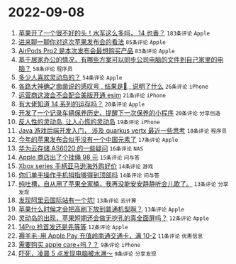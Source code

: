 # 2022-09-08

1. [苹果开了一个很不好的头！水军这么多吗， 14 也香？](https://www.v2ex.com/t/878513) `183条评论` `Apple`
1. [进来聊一聊你对这次苹果发布会的看法](https://www.v2ex.com/t/878516) `85条评论` `Apple`
1. [AirPods Pro2 是本次发布会最想购买产品](https://www.v2ex.com/t/878517) `83条评论` `Apple`
1. [基于居家办公的情况，有哪些方案可以同步公司电脑的文件到自己家里的电脑？](https://www.v2ex.com/t/878532) `58条评论` `程序员`
1. [多少人喜欢灵动岛的？](https://www.v2ex.com/t/878603) `54条评论` `Apple`
1. [各路大神确之凿凿说的感叹号 , 结果是💊 , 说明了什么](https://www.v2ex.com/t/878615) `26条评论` `iPhone`
1. [运营商这波会不会配合美版开通 esim](https://www.v2ex.com/t/878596) `21条评论` `iPhone`
1. [有大佬知道 14 系列的运存吗？](https://www.v2ex.com/t/878578) `20条评论` `Apple`
1. [开发了一个记录车辆保养历史、提醒下一次保养的小程序](https://www.v2ex.com/t/878574) `20条评论` `分享创造`
1. [反人性的灵动岛, 让人心慌的灵动岛](https://www.v2ex.com/t/878598) `19条评论` `iPhone`
1. [Java 游戏后端开发入门， 涉及 quarkus vertx 最近一些思考](https://www.v2ex.com/t/878539) `18条评论` `程序员`
1. [今年的苹果发布会似乎没有一个中国元素了](https://www.v2ex.com/t/878601) `17条评论` `Apple`
1. [华为云存储 AS6020 的一些疑问](https://www.v2ex.com/t/878605) `16条评论` `NAS`
1. [Apple 商店出了个挂绳 98 元](https://www.v2ex.com/t/878528) `15条评论` `问与答`
1. [Xbox series 手柄亚马逊海外购好价](https://www.v2ex.com/t/878609) `14条评论` `游戏`
1. [你们单手操作手机拇指够得到顶部吗](https://www.v2ex.com/t/878560) `14条评论` `问与答`
1. [纯吐槽，自从用了苹果全家桶，我再没能安安静静听会儿歌了。](https://www.v2ex.com/t/878611) `13条评论` `分享发现`
1. [发现阿里云国际站有一个坑!](https://www.v2ex.com/t/878584) `13条评论` `云计算`
1. [苹果什么时候才会把高刷下放到普通机型啊？](https://www.v2ex.com/t/878580) `13条评论` `Apple`
1. [灵动岛的出现，苹果短期还会做无挖孔的真全面屏吗？](https://www.v2ex.com/t/878618) `12条评论` `Apple`
1. [14Pro 抢首发还是先等等](https://www.v2ex.com/t/878544) `12条评论` `Apple`
1. [褥羊毛-用 Apple Pay 充值岭南通交通卡，满 10-2](https://www.v2ex.com/t/878571) `11条评论` `优惠信息`
1. [需要购买 apple care+吗？？](https://www.v2ex.com/t/878593) `9条评论` `iPhone`
1. [吓死，凌晨 5 点发现电脑被水淋～](https://www.v2ex.com/t/878579) `9条评论` `分享发现`
